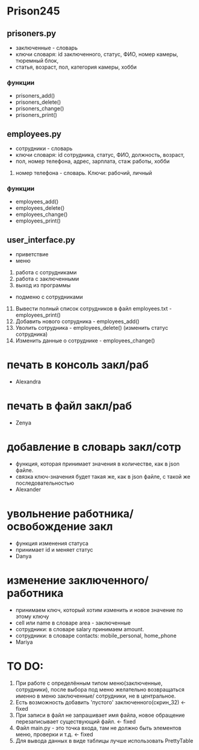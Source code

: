 # Prison245

## prisoners.py

* заключенные - словарь
* ключи словаря: id заключенного, статус, ФИО, номер камеры, тюремный блок,
* статья, возраст, пол, категория камеры, хобби

### функции

* prisoners_add()
* prisoners_delete()
* prisoners_change()
* prisoners_print()

## employees.py

* сотрудники - словарь
* ключи словаря: id сотрудника, статус, ФИО, должность, возраст,
* пол, номер телефона, адрес, зарплата, стаж работы, хобби

1. номер телефона - словарь. Ключи: рабочий, личный

### функции

* employees_add()
* employees_delete()
* employees_change()
* employees_print()

## user_interface.py

* приветствие
* меню

1. работа с сотрудниками
2. работа с заключенными
3. выход из программы

* подменю с сотрудниками

11. Вывести полный список сотрудников в файл employees.txt - employees_print()
12. Добавить нового сотрудника - employees_add()
13. Уволить сотрудника - employees_delete() (изменить статус сотрудника)
14. Изменить данные о сотруднике - employees_change()

# печать в консоль закл/раб

* Alexandra

# печать в файл закл/раб

* Zenya

# добавление в словарь закл/сотр

* функция, которая принимает значения в количестве, как в json файле.
* связка ключ-значения будет такая же, как в json файле, с такой же последовательностью
* Alexander

# увольнение работника/освобождение закл

* функция изменения статуса
* принимает id и меняет статус
* Danya

# изменение заключенного/работника

* принимаем ключ, который хотим изменить и новое значение по этому ключу
* cell или name в словаре area - заключенные
* сотрудники: в словаре salary принимаем amount.
* сотрудники: в словаре contacts: mobile_personal, home_phone
* Mariya

# TO DO:

1. При работе с определённым типом меню(заключенные, сотрудники), после выбора под меню желательно возвращаться именно в
   меню заключенные/ сотрудники, не в центральное.
2. Есть возможность добавить 'пустого' заключенного(скрин_32) <- fixed
3. При записи в файл не запрашивает имя файла, новое обращение перезаписывает существующий файл. <- fixed
4. Файл main.py - это точка входа, там не должно быть элементов меню, проверки и т.д. <- fixed
5. Для вывода данных в виде таблицы лучше использовать PrettyTable

